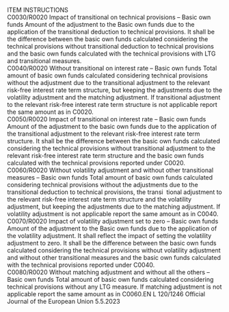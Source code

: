  
ITEM  INSTRUCTIONS  
C0030/R0020  Impact of transitional on 
technical provisions – 
Basic own funds  Amount of the adjustment to the Basic own funds due to the application of the 
transitional deduction to technical provisions. 
It shall be the difference between the basic own funds calculated considering the 
technical provisions without transitional deduction to technical provisions and the 
basic own funds calculated with the technical provisions with LTG and transitional 
measures.  
C0040/R0020  Without transitional on 
interest rate – Basic own 
funds  Total amount of basic own funds calculated considering technical provisions without 
the adjustment due to the transitional adjustment to the relevant risk-free interest rate 
term structure, but keeping the adjustments due to the volatility adjustment and the 
matching adjustment. 
If transitional adjustment to the relevant risk-free interest rate term structure is not 
applicable report the same amount as in C0020.  
C0050/R0020  Impact of transitional on 
interest rate – Basic own 
funds  Amount of the adjustment to the basic own funds due to the application of the 
transitional adjustment to the relevant risk-free interest rate term structure. 
It shall be the difference between the basic own funds calculated considering the 
technical provisions without transitional adjustment to the relevant risk-free interest 
rate term structure and the basic own funds calculated with the technical provisions 
reported under C0020.  
C0060/R0020  Without volatility 
adjustment and without 
other transitional 
measures – Basic own 
funds  Total amount of basic own funds calculated considering technical provisions without 
the adjustments due to the transitional deduction to technical provisions, the transi ­
tional adjustment to the relevant risk-free interest rate term structure and the volatility 
adjustment, but keeping the adjustments due to the matching adjustment. 
If volatility adjustment is not applicable report the same amount as in C0040.  
C0070/R0020  Impact of volatility 
adjustment set to zero – 
Basic own funds  Amount of the adjustment to the Basic own funds due to the application of the 
volatility adjustment. It shall reflect the impact of setting the volatility adjustment to 
zero. 
It shall be the difference between the basic own funds calculated considering the 
technical provisions without volatility adjustment and without other transitional 
measures and the basic own funds calculated with the technical provisions reported 
under C0040.  
C0080/R0020  Without matching 
adjustment and without 
all the others – Basic own 
funds  Total amount of basic own funds calculated considering technical provisions without 
any LTG measure. 
If matching adjustment is not applicable report the same amount as in C0060.EN  L 120/1246 Official Journal of the European Union 5.5.2023